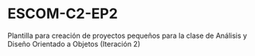 # ESCOM-C2-EP2
Plantilla para creación de proyectos pequeños para la clase de Análisis y Diseño Orientado a Objetos (Iteración 2)
